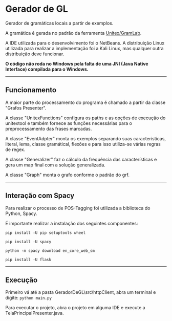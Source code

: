 # Gerador de GL

Gerador de gramáticas locais a partir de exemplos. 

A gramática é gerada no padrão da ferramenta [Unitex/GramLab](https://unitexgramlab.org/pt).

A IDE utilizada para o desenvolvimento foi o NetBeans. A distribuição Linux utilizada para realizar a implementação foi a Kali Linux, mas qualquer outra distribuição deve funcionar.

**O código não roda no Windows pela falta de uma JNI (Java Native Interface) compilada para o Windows.**

---
## Funcionamento
A maior parte do processamento do programa é chamado a partir da classe "Grafos Presenter".

A classe "UnitexFunctions" configura os paths e as opções de execução do unitextool e também fornece as funções necessárias para o preprocessamento das frases marcadas.

A classe "EventAdpter" monta os exemplos separando suas caracteristicas, literal, lema, classe gramátical, flexões e para isso utiliza-se várias regras de regex.

A classe "Generalizer" faz o cálculo da frequência das características e gera um map final com a solução generalizada.

A classe "Graph" monta o grafo conforme o padrão do grf.

---
## Interação com Spacy
Para realizar o processo de POS-Tagging foi utilizada a biblioteca do Python, Spacy.

É importante realizar a instalação dos seguintes componentes:

```pip install -U pip setuptools wheel```

```pip install -U spacy```

```python -m spacy download en_core_web_sm```

```pip install -U flask```

---
## Execução
Primeiro vá até a pasta GeradorDeGL\src\httpClient, abra um terminal e digite: ```python main.py```

Para executar o projeto, abra o projeto em alguma IDE e execute a TelaPrincipalPresenter.java.
